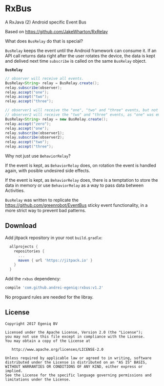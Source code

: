 # RxBus
A RxJava (2) Android specific Event Bus

Based on https://github.com/JakeWharton/RxRelay 

What does `BusRelay` do that is special? 

`BusRelay` keeps the event until the Android framework can consume it. If an API call returns data right after the user rotates the device, the data is kept and delived next time `subscribe` is called on the same `BusRelay` object.

**`BusRelay`**

```java
// observer will receive all events.
BusRelay<String> relay = BusRelay.create();
relay.subscribe(observer);
relay.accept("one");
relay.accept("two");
relay.accept("three");
```
```java
// observer1 will receive the "one", "two" and "three" events, but not "zero"
// observer2 will receive the "two" and "three" events, as "one" was emited to observer1
BusRelay<String> relay = new BusRelay.create();
relay.accept("zero");
relay.accept("one");
relay.subscribe(observer1);
relay.subscribe(observer2);
relay.accept("two");
relay.accept("three");
```
Why not just use `BehaviorRelay`?

If the event is kept, as `BehaviorRelay` does, on rotation the event is handled again, with posible undesired side effects.

If the event is kept, as `BehaviorRelay` does, there is a temptation to store the data in memory or use `BehaviorRelay` as a way to pass data between Activities. 

`BusRelay` was written to replicate the https://github.com/greenrobot/EventBus sticky event functionality, in a more strict way to prevent bad patterns. 

Download
--------

Add jitpack repository in your root `build.gradle`:
```groovy
  allprojects {
    repositories {
      ...
      maven { url 'https://jitpack.io' }
    }
  }
```

Add the `rxbus` dependency:

```groovy
compile 'com.github.andrei-egeniq:rxbus:v1.2'
```

No proguard rules are needed for the libray.

License
-------

    Copyright 2017 Egeniq BV

    Licensed under the Apache License, Version 2.0 (the "License");
    you may not use this file except in compliance with the License.
    You may obtain a copy of the License at

       http://www.apache.org/licenses/LICENSE-2.0

    Unless required by applicable law or agreed to in writing, software
    distributed under the License is distributed on an "AS IS" BASIS,
    WITHOUT WARRANTIES OR CONDITIONS OF ANY KIND, either express or implied.
    See the License for the specific language governing permissions and
    limitations under the License.

